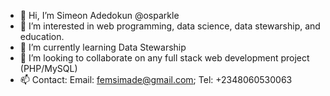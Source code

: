- 👋 Hi, I’m Simeon Adedokun @osparkle
- 👀 I’m interested in web programming, data science, data stewarship, and education.
- 🌱 I’m currently learning Data Stewarship
- 💞️ I’m looking to collaborate on any full stack web development project (PHP/MySQL)
- 📫 Contact: Email: femsimade@gmail.com; Tel: +2348060530063

<!---
osparkle/osparkle is a ✨ special ✨ repository because its `README.md` (this file) appears on your GitHub profile.
You can click the Preview link to take a look at your changes.
--->
